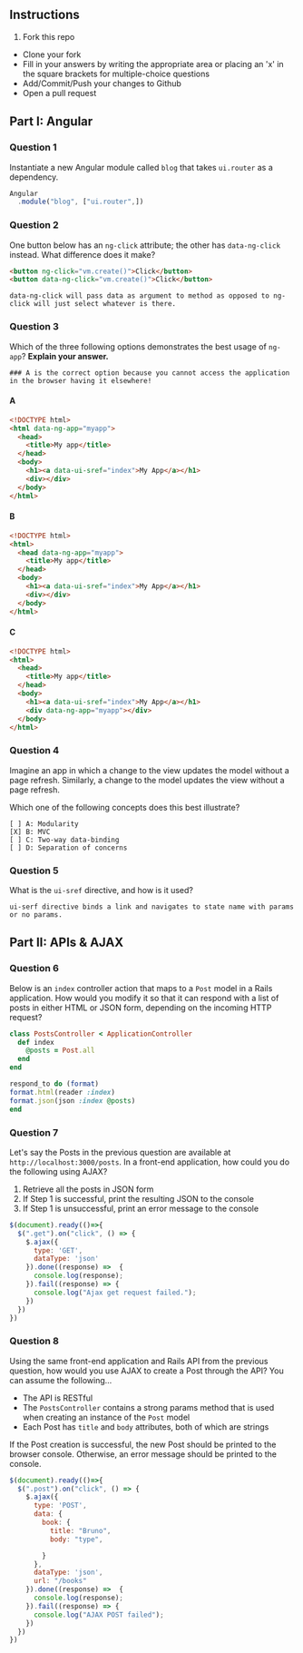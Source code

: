 ## Instructions

1. Fork this repo
- Clone your fork
- Fill in your answers by writing the appropriate area or placing an 'x' in the square brackets for multiple-choice questions
- Add/Commit/Push your changes to Github
- Open a pull request

## Part I: Angular

### Question 1

Instantiate a new Angular module called `blog` that takes `ui.router` as a dependency.

```js
Angular
  .module("blog", ["ui.router",])
```

### Question 2

One button below has an `ng-click` attribute; the other has `data-ng-click` instead. What difference does it make?

```html
<button ng-click="vm.create()">Click</button>
<button data-ng-click="vm.create()">Click</button>
```

```text
data-ng-click will pass data as argument to method as opposed to ng-click will just select whatever is there.
```

### Question 3

Which of the three following options demonstrates the best usage of `ng-app`? **Explain your answer.**

```text
### A is the correct option because you cannot access the application in the browser having it elsewhere!
```

#### A

```html
<!DOCTYPE html>
<html data-ng-app="myapp">
  <head>
    <title>My app</title>
  </head>
  <body>
    <h1><a data-ui-sref="index">My App</a></h1>
    <div></div>
  </body>
</html>
```

#### B

```html
<!DOCTYPE html>
<html>
  <head data-ng-app="myapp">
    <title>My app</title>
  </head>
  <body>
    <h1><a data-ui-sref="index">My App</a></h1>
    <div></div>
  </body>
</html>
```

#### C

```html
<!DOCTYPE html>
<html>
  <head>
    <title>My app</title>
  </head>
  <body>
    <h1><a data-ui-sref="index">My App</a></h1>
    <div data-ng-app="myapp"></div>
  </body>
</html>
```

### Question 4

Imagine an app in which a change to the view updates the model without a page refresh. Similarly, a change to the model updates the view without a page refresh.

Which one of the following concepts does this best illustrate?

```
[ ] A: Modularity
[X] B: MVC  
[ ] C: Two-way data-binding
[ ] D: Separation of concerns
```

### Question 5

What is the `ui-sref` directive, and how is it used?

```text
ui-serf directive binds a link and navigates to state name with params or no params.
```

## Part II: APIs & AJAX

### Question 6

Below is an `index` controller action that maps to a `Post` model in a Rails application. How would you modify it so that it can respond with a list of posts in either HTML or JSON form, depending on the incoming HTTP request?

```rb
class PostsController < ApplicationController
  def index
    @posts = Post.all
  end
end
```

```rb
respond_to do (format)
format.html(reader :index)
format.json(json :index @posts)
end
```

### Question 7

Let's say the Posts in the previous question are available at `http://localhost:3000/posts`. In a front-end application, how could you do the following using AJAX?
  1. Retrieve all the posts in JSON form
  2. If Step 1 is successful, print the resulting JSON to the console
  3. If Step 1 is unsuccessful, print an error message to the console

```js
$(document).ready(()=>{
  $(".get").on("click", () => {
    $.ajax({
      type: 'GET',
      dataType: 'json'
    }).done((response) =>  {
      console.log(response);
    }).fail((response) => {
      console.log("Ajax get request failed.");
    })
  })
})
```

### Question 8

Using the same front-end application and Rails API from the previous question, how would you use AJAX to create a Post through the API? You can assume the following...
* The API is RESTful
* The `PostsController` contains a strong params method that is used when creating an instance of the `Post` model
* Each Post has `title` and `body` attributes, both of which are strings

If the Post creation is successful, the new Post should be printed to the browser console. Otherwise, an error message should be printed to the console.

```js
$(document).ready(()=>{
  $(".post").on("click", () => {
    $.ajax({
      type: 'POST',
      data: {
        book: {
          title: "Bruno",
          body: "type",

        }
      },
      dataType: 'json',
      url: "/books"
    }).done((response) =>  {
      console.log(response);
    }).fail((response) => {
      console.log("AJAX POST failed");
    })
  })
})
```
